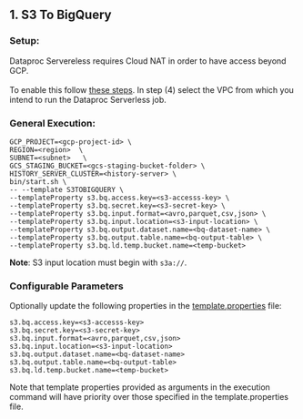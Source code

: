 ## 1. S3 To BigQuery

### Setup:

Dataproc Servereless requires Cloud NAT in order to have access beyond GCP. 
\
\
To enable this follow [these steps](https://cloud.google.com/nat/docs/using-nat#creating_nat).
In step (4) select the VPC from which you intend to run the Dataproc Serverless job.


### General Execution:

```
GCP_PROJECT=<gcp-project-id> \
REGION=<region>  \
SUBNET=<subnet>   \
GCS_STAGING_BUCKET=<gcs-staging-bucket-folder> \
HISTORY_SERVER_CLUSTER=<history-server> \
bin/start.sh \
-- --template S3TOBIGQUERY \
--templateProperty s3.bq.access.key=<s3-accesss-key> \
--templateProperty s3.bq.secret.key=<s3-secret-key> \
--templateProperty s3.bq.input.format=<avro,parquet,csv,json> \
--templateProperty s3.bq.input.location=<s3-input-location> \
--templateProperty s3.bq.output.dataset.name=<bq-dataset-name> \
--templateProperty s3.bq.output.table.name=<bq-output-table> \ 
--templateProperty s3.bq.ld.temp.bucket.name=<temp-bucket>
```
**Note**: S3 input location must begin with `s3a://`.

### Configurable Parameters
Optionally update the following properties in the [template.properties](../../../../../../../resources/template.properties) file:
```
s3.bq.access.key=<s3-accesss-key>
s3.bq.secret.key=<s3-secret-key>
s3.bq.input.format=<avro,parquet,csv,json>
s3.bq.input.location=<s3-input-location>
s3.bq.output.dataset.name=<bq-dataset-name>
s3.bq.output.table.name=<bq-output-table>
s3.bq.ld.temp.bucket.name=<temp-bucket>
```
Note that template properties provided as arguments in the execution command will have priority over those specified in the template.properties file.
